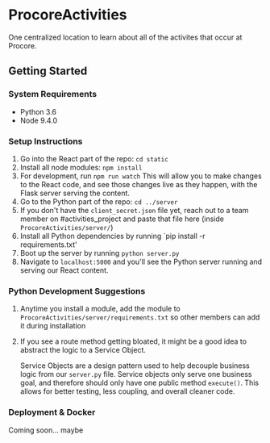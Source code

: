 # ProcoreActivities
One centralized location to learn about all of the activites that occur at Procore.

## Getting Started

### System Requirements
 - Python 3.6
 - Node   9.4.0

### Setup Instructions
  1. Go into the React part of the repo: `cd static`
  2. Install all node modules: `npm install`
  3. For development, run `npm run watch` This will allow you to make changes to the React code, and see those changes live as they happen, with the Flask server serving the content.
  4. Go to the Python part of the repo: `cd ../server`
  5. If you don't have the `client_secret.json` file yet, reach out to a team member on #activities_project and paste that file here (inside `ProcoreActivities/server/`)
  6. Install all Python dependencies by running `pip install -r requirements.txt'
  7. Boot up the server by running `python server.py`
  8. Navigate to `localhost:5000` and you'll see the Python server running and serving our React content.

### Python Development Suggestions
  1. Anytime you install a module, add the module to `ProcoreActivities/server/requirements.txt` so other members can add it during installation
  2.  If you see a route method getting bloated, it might be a good idea to abstract the logic to a Service Object.
  
      Service Objects are a design pattern used to help decouple business logic from our `server.py` file. Service objects only serve one business goal, and therefore should only have one public method `execute()`. This allows for better testing, less coupling, and overall cleaner code.

### Deployment & Docker
  Coming soon... maybe
